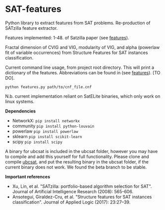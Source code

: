 # SAT-features

Python library to extract features from SAT problems. Re-production of SATzilla feature extractor.

Features implemented:
1-48. of Satzilla paper (see [features](documentation/features.md)).

Fractal dimension of CVIG and VIG, modularity of VIG, and alpha (powerlaw fit of variable occurrences) from Structure Features for SAT instances classification.

Current command line usage, from project root directory.
This will print a dictionary of the features. Abbreviations can be found in (see [features](documentation/features.md)). [TO DO].
```
python features.py path/to/cnf_file.cnf
```

N.b. current implementation reliant on SatELite binaries, which only work on linux systems.

**Dependencies**
- NetworkX:  ```pip install networkx```
- community ```pip install python-louvain```
- powerlaw ```pip install powerlaw```
- sklearn ```pip install scikit-learn```
- scipy ```pip install scipy```

A binary for ubcsat is included in the ubcsat folder, however you may have to compile and add this yourself for full functionality.
Please clone and compile [ubcsat](https://github.com/dtompkins/ubcsat/tree/beta), and put the resulting binary in the ubcsat folder, if the current binary does not work. We found the beta branch to be stable.

**Important references**
- Xu, Lin, et al. "SATzilla: portfolio-based algorithm selection for SAT". Journal of Artificial Intelligence Research (2008): 565-606.
- Ansotegui, Giraldez-Cru, et al. "Structure features for SAT instances classification". Journal of Applied Logic (2017): 23:27–39.
